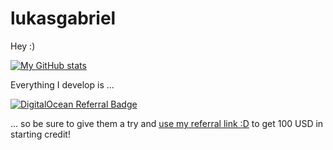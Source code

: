# lukasgabriel

Hey :)

[![My GitHub stats](https://github-readme-stats-lukasgabriel.vercel.app/api?username=lukasgabriel&count_private=true&show_icons=true&theme=radical&include_all_commits=true)](https://github.com/lukasgabriel)

Everything I develop is ...

<a href="https://www.digitalocean.com/?refcode=d3e7d4de0c83&utm_campaign=Referral_Invite&utm_medium=Referral_Program&utm_source=badge"><img src="https://web-platforms.sfo2.cdn.digitaloceanspaces.com/WWW/Badge%201.svg" alt="DigitalOcean Referral Badge" /></a>

... so be sure to give them a try and <a href="https://m.do.co/c/d3e7d4de0c83">use my referral link :D</a> to get 100 USD in starting credit! 
